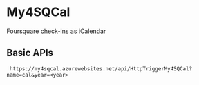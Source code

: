 # My4SQCal
Foursquare check-ins as iCalendar


## Basic APIs

     https://my4sqcal.azurewebsites.net/api/HttpTriggerMy4SQCal?name=cal&year=<year>

